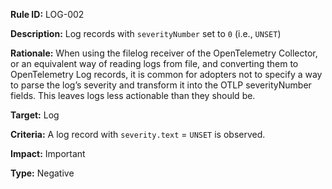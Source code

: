 **Rule ID:** LOG-002

**Description:** Log records with `severityNumber` set to `0` (i.e., `UNSET`)

**Rationale:** When using the filelog receiver of the OpenTelemetry Collector, or an equivalent way of reading logs from file, and converting them to OpenTelemetry Log records, it is common for adopters not to specify a way to parse the log’s severity and transform it into the OTLP severityNumber fields. This leaves logs less actionable than they should be. 

**Target:** Log

**Criteria:** A log record with `severity.text` \= `UNSET` is observed.

**Impact:** Important

**Type:** Negative